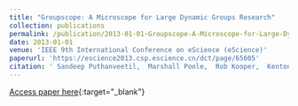 ```yaml
---
title: "Groupscope: A Microscope for Large Dynamic Groups Research"
collection: publications
permalink: /publication/2013-01-01-Groupscope-A-Microscope-for-Large-Dynamic-Groups-Research
date: 2013-01-01
venue: 'IEEE 9th International Conference on eScience (eScience)'
paperurl: 'https://escience2013.csp.escience.cn/dct/page/65605'
citation: ' Sandeep Puthanveetil,  Marshall Poole,  Rob Kooper,  Kenton McHenry, &quot;Groupscope: A Microscope for Large Dynamic Groups Research.&quot; IEEE 9th International Conference on eScience (eScience), 2013.'
---
```

[Access paper here](https://escience2013.csp.escience.cn/dct/page/65605){:target="_blank"}
